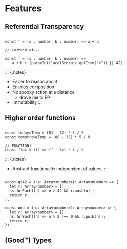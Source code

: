 # Features

## Referential Transparency

##

``` {.typescript}
const f = (a : number, b : number) => a + b

// Instead of...

const f = (a : number, b : number) =>
   a + b + (parseInt(localStorage.getItem("c")) || 42)
```

::: {.notes}
- Easier to reason about
- Enables composition
- No spooky action at a distance
   + drove me to FP
- Immutability
:::

## Higher order functions

##

```{.typescript}
const todaysTemp = (81 - 32) * 5 / 9
const tomorrowsTemp = (88 - 32) * 5 / 9

// FUNCTION!
const fToC = (f) => (f - 32) * 5 / 9
```

::: {.notes}
- Abstract functionality independent of values.
:::

##

```{.typescript}
const gt42 = (ns: Array<number>): Array<number> => {
  let r: Array<number> = [];
  ns.forEach((n) => n > 42 && r.push(n));
  return r;
};

const odd = (ns: Array<number>): Array<number> => {
  let r: Array<number> = [];
  ns.forEach((n) => n % 2 !== 0 && r.push(n));
  return r;
};
```

##



## (Good&#8482;) Types